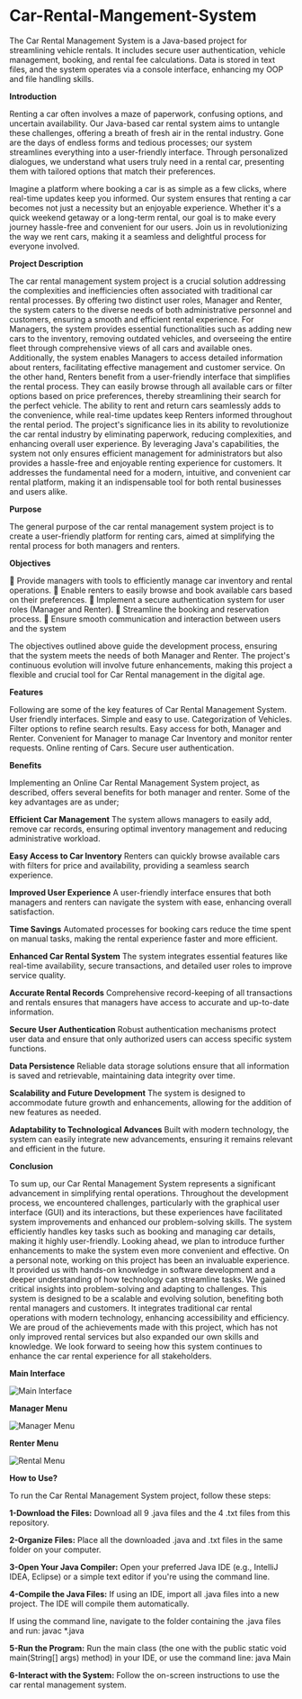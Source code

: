 # Car-Rental-Mangement-System
The Car Rental Management System is a Java-based project for streamlining vehicle rentals. It includes secure user authentication, vehicle management, booking, and rental fee calculations. Data is stored in text files, and the system operates via a console interface, enhancing my OOP and file handling skills.

**Introduction**

Renting a car often involves a maze of paperwork, confusing options, and uncertain availability. Our Java-based car rental system aims to untangle these challenges, offering a breath of fresh air in the rental industry. Gone are the days of endless forms and tedious processes; our system streamlines everything into a user-friendly interface. Through personalized dialogues, we understand what users truly need in a rental car, presenting them with tailored options that match their preferences.

Imagine a platform where booking a car is as simple as a few clicks, where real-time updates keep you informed. Our system ensures that renting a car becomes not just a necessity but an enjoyable experience. Whether it's a quick weekend getaway or a long-term rental, our goal is to make every journey hassle-free and convenient for our users. Join us in revolutionizing the way we rent cars, making it a seamless and delightful process for everyone involved.

**Project Description**

The car rental management system project is a crucial solution addressing the complexities and inefficiencies often associated with traditional car rental processes. By offering two distinct user roles, Manager and Renter, the system caters to the diverse needs of both administrative personnel and customers, ensuring a smooth and efficient rental experience. For Managers, the system provides essential functionalities such as adding new cars to the inventory, removing outdated vehicles, and overseeing the entire fleet through comprehensive views of all cars and available ones. Additionally, the system enables Managers to access detailed information about renters, facilitating effective management and customer service. On the other hand, Renters benefit from a user-friendly interface that simplifies the rental process. They can easily browse through all available cars or filter options based on price preferences, thereby streamlining their search for the perfect vehicle. The ability to rent and return cars seamlessly adds to the convenience, while real-time updates keep Renters informed throughout the rental period. The project's significance lies in its ability to revolutionize the car rental industry by eliminating paperwork, reducing complexities, and enhancing overall user experience. By leveraging Java's capabilities, the system not only ensures efficient management for administrators but also provides a hassle-free and enjoyable renting experience for customers. It addresses the fundamental need for a modern, intuitive, and convenient car rental platform, making it an indispensable tool for both rental businesses and users alike.

**Purpose**

The general purpose of the car rental management system project is to create a user-friendly platform for renting cars, aimed at simplifying the rental process for both managers and renters.

**Objectives**

 Provide managers with tools to efficiently manage car inventory and rental operations.  Enable renters to easily browse and book available cars based on their preferences.  Implement a secure authentication system for user roles (Manager and Renter).  Streamline the booking and reservation process.  Ensure smooth communication and interaction between users and the system

The objectives outlined above guide the development process, ensuring that the system meets the needs of both Manager and Renter. The project's continuous evolution will involve future enhancements, making this project a flexible and crucial tool for Car Rental management in the digital age.

**Features**

Following are some of the key features of Car Rental Management System.
User friendly interfaces.
Simple and easy to use. 
Categorization of Vehicles.
Filter options to refine search results.
Easy access for both, Manager and Renter.
Convenient for Manager to manage Car Inventory and monitor renter requests.
Online renting of Cars.
Secure user authentication.

**Benefits**

Implementing an Online Car Rental Management System project, as described, offers several benefits for both manager and renter. Some of the key advantages are as under;

**Efficient Car Management**
The system allows managers to easily add, remove car records, ensuring optimal inventory management and reducing administrative workload.

**Easy Access to Car Inventory**
Renters can quickly browse available cars with filters for price and availability, providing a seamless search experience.

**Improved User Experience**
A user-friendly interface ensures that both managers and renters can navigate the system with ease, enhancing overall satisfaction.

**Time Savings**
Automated processes for booking cars reduce the time spent on manual tasks, making the rental experience faster and more efficient.

**Enhanced Car Rental System**
The system integrates essential features like real-time availability, secure transactions, and detailed user roles to improve service quality.

**Accurate Rental Records**
Comprehensive record-keeping of all transactions and rentals ensures that managers have access to accurate and up-to-date information.

**Secure User Authentication**
Robust authentication mechanisms protect user data and ensure that only authorized users can access specific system functions.

**Data Persistence**
Reliable data storage solutions ensure that all information is saved and retrievable, maintaining data integrity over time.

**Scalability and Future Development**
The system is designed to accommodate future growth and enhancements, allowing for the addition of new features as needed.

**Adaptability to Technological Advances**
Built with modern technology, the system can easily integrate new advancements, ensuring it remains relevant and efficient in the future.

**Conclusion**

To sum up, our Car Rental Management System represents a significant advancement in simplifying rental operations. Throughout the development process, we encountered challenges, particularly with the graphical user interface (GUI) and its interactions, but these experiences have facilitated system improvements and enhanced our problem-solving skills. The system efficiently handles key tasks such as booking and managing car details, making it highly user-friendly. Looking ahead, we plan to introduce further enhancements to make the system even more convenient and effective. On a personal note, working on this project has been an invaluable experience. It provided us with hands-on knowledge in software development and a deeper understanding of how technology can streamline tasks. We gained critical insights into problem-solving and adapting to challenges. This system is designed to be a scalable and evolving solution, benefiting both rental managers and customers. It integrates traditional car rental operations with modern technology, enhancing accessibility and efficiency. We are proud of the achievements made with this project, which has not only improved rental services but also expanded our own skills and knowledge. We look forward to seeing how this system continues to enhance the car rental experience for all stakeholders.

**Main Interface**

![Main Interface](https://github.com/user-attachments/assets/c0d75707-3ec0-4baa-9923-9750834d13ad)


**Manager Menu**

![Manager Menu](https://github.com/user-attachments/assets/18095fbc-b3b0-448b-9b85-4d27b41c574a)


**Renter Menu**

![Rental Menu](https://github.com/user-attachments/assets/3d198fe1-b786-46af-b930-d407733ef7c2)


**How to Use?**

To run the Car Rental Management System project, follow these steps:

**1-Download the Files:** 
Download all 9 .java files and the 4 .txt files from this repository.

**2-Organize Files:** 
Place all the downloaded .java and .txt files in the same folder on your computer.

**3-Open Your Java Compiler:** 
Open your preferred Java IDE (e.g., IntelliJ IDEA, Eclipse) or a simple text editor if you're using the command line.

**4-Compile the Java Files:**
If using an IDE, import all .java files into a new project. The IDE will compile them automatically.

If using the command line, navigate to the folder containing the .java files and run: javac *.java

**5-Run the Program:**
Run the main class (the one with the public static void main(String[] args) method) in your IDE, or use the command line: java Main

**6-Interact with the System:**
Follow the on-screen instructions to use the car rental management system.
